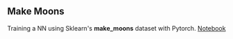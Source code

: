 ## Make Moons

Training a NN using Sklearn's **make_moons** dataset with Pytorch.
[Notebook](MakeMoons.ipynb)